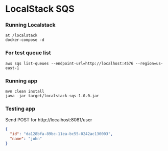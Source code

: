 # LocalStack SQS
### Running Localstack
```
at /localstack
docker-compose -d 
```

### For test queue list
```
aws sqs list-queues --endpoint-url=http://localhost:4576 --region=us-east-1
```

### Running app
```
mvn clean install
java -jar target/localstack-sqs-1.0.0.jar
```

### Testing app
Send POST for http://localhost:8081/user 
```json
{
  "id": "da128bfa-89bc-11ea-bc55-0242ac130003",
  "name": "john"
}
```

